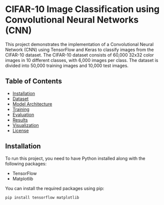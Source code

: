 # CIFAR-10 Image Classification using Convolutional Neural Networks (CNN)

This project demonstrates the implementation of a Convolutional Neural Network (CNN) using TensorFlow and Keras to classify images from the CIFAR-10 dataset. The CIFAR-10 dataset consists of 60,000 32x32 color images in 10 different classes, with 6,000 images per class. The dataset is divided into 50,000 training images and 10,000 test images.

## Table of Contents
- [Installation](#installation)
- [Dataset](#dataset)
- [Model Architecture](#model-architecture)
- [Training](#training)
- [Evaluation](#evaluation)
- [Results](#results)
- [Visualization](#visualization)
- [License](#license)

## Installation

To run this project, you need to have Python installed along with the following packages:

- TensorFlow
- Matplotlib

You can install the required packages using pip:

```bash
pip install tensorflow matplotlib
